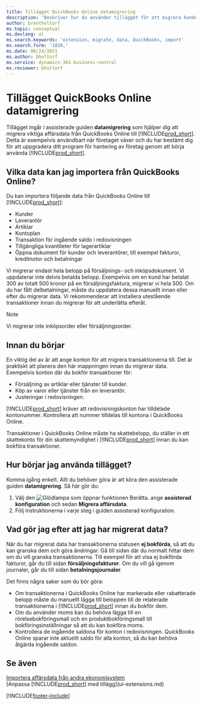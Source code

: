 ```yaml
---
title: Tillägget QuickBooks Online datamigrering
description: 'Beskriver hur du använder tillägget för att migrera kunder, leverantörer, artiklar och konton från QuickBooks Online till Business Central.'
author: brentholtorf
ms.topic: conceptual
ms.devlang: al
ms.search.keywords: 'extension, migrate, data, QuickBooks, import'
ms.search.form: '1830,'
ms.date: 06/24/2021
ms.author: bholtorf
ms.service: dynamics-365-business-central
ms.reviewer: bholtorf
---
```


# Tillägget QuickBooks Online datamigrering

Tillägget ingår i assisterade guiden **datamigrering** som hjälper dig att migrera viktiga affärsdata från QuickBooks Online till [!INCLUDE[prod_short](includes/prod_short.md)]. Detta är exempelvis användbart när företaget växer och du har bestämt dig för att uppgradera ditt program för hantering av företag genom att börja använda [!INCLUDE[prod_short](includes/prod_short.md)].

## Vilka data kan jag importera från QuickBooks Online?

Du kan importera följande data från QuickBooks Online till [!INCLUDE[prod_short](includes/prod_short.md)]:  

* Kunder
* Leverantör
* Artiklar
* Kontoplan
* Transaktion för ingående saldo i redovisningen
* Tillgängliga kvantiteter för lagerartiklar
* Öppna dokument för kunder och leverantörer, till exempel fakturor, kreditnotor och betalningar

Vi migrerar endast hela belopp på försäljnings- och inköpsdokument. Vi uppdaterar inte delvis betalda belopp. Exempelvis om en kund har betalat 300 av totalt 500 kronor på en försäljningsfaktura, migrerar vi hela 500. Om du har fått delbetalningar, måste du uppdatera dessa manuellt innan eller efter du migrerar data. Vi rekommenderar att installera utestående transaktioner innan du migrerar för att underlätta efteråt.

> [!NOTE]  
> Vi migrerar inte inköpsorder eller försäljningsorder.

## Innan du börjar

En viktig del av är att ange konton för att migrera transaktionerna till. Det är praktiskt att planera den här mappningen innan du migrerar data. Exempelvis konton där du bokför transaktioner för:  

* Försäljning av artiklar eller tjänster till kunder.
* Köp av varor eller tjänster från en leverantör.  
* Justeringar i redovisningen.  

[!INCLUDE[prod_short](includes/prod_short.md)] kräver att redovisningskonton har tilldelade kontonummer. Kontrollera att nummer tilldelas till kontona i QuickBooks Online.

Transaktioner i QuickBooks Online måste ha skattebelopp, du ställer in ett skattekonto för din skattemyndighet i [!INCLUDE[prod_short](includes/prod_short.md)] innan du kan bokföra transaktioner.

## Hur börjar jag använda tillägget?

Komma igång enkelt. Allt du behöver göra är att köra den assisterade guiden **datamigrering**. Så här gör du:

1. Välj den ![Glödlampa som öppnar funktionen Berätta.](media/ui-search/search_small.png "Berätta vad du vill göra") ange **assisterad konfiguration** och sedan **Migrera affärsdata**.
2. Följ instruktionerna i varje steg i guiden assisterad konfiguration.

## Vad gör jag efter att jag har migrerat data?

När du har migrerat data har transaktionerna statusen **ej bokförda**, så att du kan granska dem och göra ändringar. Gå till sidan där du normalt hittar dem om du vill granska transaktionerna. Till exempel för att visa ej bokförda fakturor, går du till sidan **försäljningsfakturor**. Om du vill gå igenom journaler, går du till sidan **betalningsjournaler**.  

Det finns några saker som du bör göra:

* Om transaktionerna i QuickBooks Online har markerade eller rabatterade belopp måste du manuellt lägga till beloppen till de relaterade transaktionerna i [!INCLUDE[prod_short](includes/prod_short.md)] innan du bokför dem.
* Om du använder moms kan du behöva lägga till en rörelsebokföringsmall och en produktbokföringsmall till bokföringsinställningar så att du kan bokföra moms.
* Kontrollera de ingående saldona för konton i redovisningen. QuickBooks Online sparar inte aktuellt saldo för alla konton, så du kan behöva åtgärda ingående saldon.

## Se även

[Importera affärsdata från andra ekonomisystem](across-import-data-configuration-packages.md)  
[Anpassa [!INCLUDE[prod_short](includes/prod_short.md)] med tillägg](ui-extensions.md)  

[!INCLUDE[footer-include](includes/footer-banner.md)]
